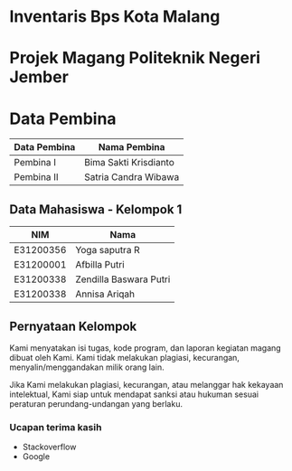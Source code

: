 # Inventaris Bps Kota Malang
# Projek Magang Politeknik Negeri Jember

# Data Pembina

| Data Pembina | Nama Pembina |
|--|--|
| Pembina I | Bima Sakti Krisdianto |
| Pembina II | Satria Candra Wibawa |

## Data Mahasiswa - Kelompok 1

| NIM | Nama |
|--|--|
| E31200356 | Yoga saputra R |
| E31200001 | Afbilla Putri |
| E31200338| Zendilla Baswara Putri |
| E31200338| Annisa Ariqah |

## Pernyataan Kelompok
Kami menyatakan isi tugas, kode program, dan laporan kegiatan magang dibuat oleh Kami. Kami tidak melakukan plagiasi, kecurangan, menyalin/menggandakan milik orang lain.

Jika Kami melakukan plagiasi, kecurangan, atau melanggar hak kekayaan intelektual, Kami siap untuk mendapat sanksi atau hukuman sesuai peraturan perundang-undangan yang berlaku.

### Ucapan terima kasih

-   Stackoverflow
-   Google

